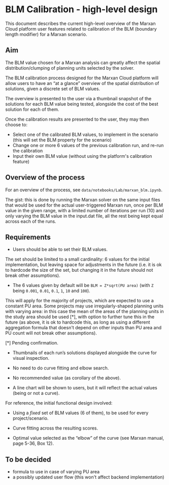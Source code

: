 # BLM Calibration - high-level design

This document describes the current high-level overview of the Marxan Cloud
platform user features related to calibration of the BLM (boundary length
modifier) for a Marxan scenario.

## Aim

The BLM value chosen for a Marxan analysis can greatly affect the spatial
distribution/clumping of planning units selected by the solver.

The BLM calibration process designed for the Marxan Cloud platform will allow
users to have an “at a glance” overview of the spatial distribution of
solutions, given a discrete set of BLM values.

The overview is presented to the user via a thumbnail snapshot of the solutions
for each BLM value being tested, alongside the cost of the best solution for
each of them.

Once the calibration results are presented to the user, they may then choose to:

- Select one of the calibrated BLM values, to implement in the scenario (this
  will set the BLM property for the scenario)
- Change one or more 6 values of the previous calibration run, and re-run the
  calibration
- Input their own BLM value (without using the platform's calibration feature)

## Overview of the process

For an overview of the process, see `data/notebooks/Lab/marxan_blm.ipynb`.

The gist: this is done by running the Marxan solver on the same input files that
would be used for the actual user-triggered Marxan run, once per BLM value in
the given range, with a limited number of iterations per run (10) and only
varying the BLM value in the input.dat file, all the rest being kept equal
across each of the runs.

## Requirements

- Users should be able to set their BLM values.

The set should be limited to a small cardinality: 6 values for the initial
implementation, but leaving space for adjustments in the future (i.e. it is ok
to hardcode the size of the set, but changing it in the future should not break
other assumptions).

- The 6 values given by default will be `BLM = Z*sqrt(PU area)` (with `Z`  being
  `0.001`, `0.01`, `0.1`, `1`, `10` and `100`).
  
This will apply for the majority of projects, which are expected to use a
constant PU area. Some projects may use irregularly-shaped planning units with
varying area: in this case the mean of the areas of the planning units in the
study area should be used [*], with option to further tune this in the future (as
above, it is ok to hardcode this, as long as using a different aggregation
formula that doesn't depend on other inputs than PU area and PU count will not
break other assumptions).

[*] Pending confirmation.

- Thumbnails of each run’s solutions displayed alongside the curve for visual
  inspection.

- No need to do curve fitting and elbow search.

- No recommended value (as corollary of the above).

- A line chart will be shown to users, but it will reflect the actual values
  (being or not a curve).

For reference, the initial functional design involved:

- Using a *fixed* set of BLM values (6 of them), to be used for every
  project/scenario.

- Curve fitting across the resulting scores.

- Optimal value selected as the “elbow” of the curve (see Marxan manual, page
  5-36, Box 12).

## To be decided

- formula to use in case of varying PU area
- a possibly updated user flow (this won't affect backend implementation)

